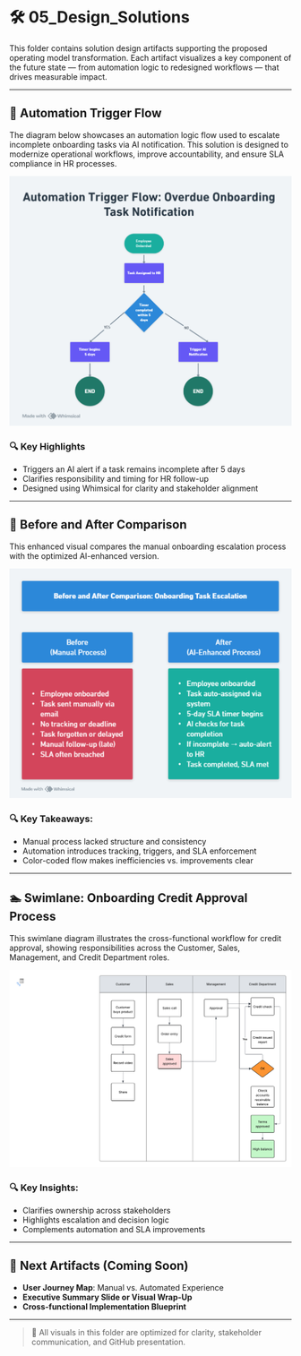 # 🛠️ 05_Design_Solutions

This folder contains solution design artifacts supporting the proposed operating model transformation. Each artifact visualizes a key component of the future state — from automation logic to redesigned workflows — that drives measurable impact.

---

## 📌 Automation Trigger Flow

The diagram below showcases an automation logic flow used to escalate incomplete onboarding tasks via AI notification. This solution is designed to modernize operational workflows, improve accountability, and ensure SLA compliance in HR processes.

![Automation Trigger Flow](./Automation_Trigger_Flow.png)

### 🔍 Key Highlights
- Triggers an AI alert if a task remains incomplete after 5 days
- Clarifies responsibility and timing for HR follow-up
- Designed using Whimsical for clarity and stakeholder alignment

---

## 🔄 Before and After Comparison

This enhanced visual compares the manual onboarding escalation process with the optimized AI-enhanced version.

![Before and After Comparison](./Before_After_Comparison.png)

### 🔍 Key Takeaways:
- Manual process lacked structure and consistency
- Automation introduces tracking, triggers, and SLA enforcement
- Color-coded flow makes inefficiencies vs. improvements clear

---

## 🏊 Swimlane: Onboarding Credit Approval Process

This swimlane diagram illustrates the cross-functional workflow for credit approval, showing responsibilities across the Customer, Sales, Management, and Credit Department roles.

![Swimlane Onboarding Credit Approval](./Swimlane_Onboarding_Credit_Approval.png)

### 🔍 Key Insights:
- Clarifies ownership across stakeholders
- Highlights escalation and decision logic
- Complements automation and SLA improvements

---

## 📂 Next Artifacts (Coming Soon)
- **User Journey Map**: Manual vs. Automated Experience
- **Executive Summary Slide or Visual Wrap-Up**
- **Cross-functional Implementation Blueprint**

---

> 🔧 All visuals in this folder are optimized for clarity, stakeholder communication, and GitHub presentation.
